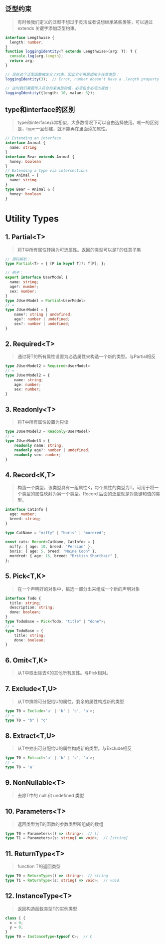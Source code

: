 ## 泛型约束
> 有时候我们定义的泛型不想过于灵活或者说想继承某些类等，可以通过 extends 关键字添加泛型约束。
```typescript
interface Lengthwise {
  length: number;
}
function loggingIdentity<T extends Lengthwise>(arg: T): T {
  console.log(arg.length);
  return arg;
}

// 现在这个泛型函数被定义了约束，因此它不再是适用于任意类型：
loggingIdentity(3);  // Error, number doesn't have a .length property

// 这时我们需要传入符合约束类型的值，必须包含必须的属性：
loggingIdentity({length: 10, value: 3});
```
## type和interface的区别
> type和interface非常相似，大多数情况下可以自由选择使用。唯一的区别是，type一旦创建，就不能再在里面添加属性。
```typescript
// Extending an interface
interface Animal {
  name: string
}
interface Bear extends Animal {
  honey: boolean
}
// Extending a type via intersections
type Animal = {
  name: string
}
type Bear = Animal & { 
  honey: boolean 
}
```
# Utility Types
## 1. Partial\<T>
> 将T中所有属性转换为可选属性。返回的类型可以是T的任意子集
```typescript
// 源码解析：
type Partial<T> = { [P in keyof T]?: T[P]; };

// 例子：
export interface UserModel {
  name: string;
  age?: number;
  sex: number;
}
type JUserModel = Partial<UserModel>
// =
type JUserModel = {
    name?: string | undefined;
    age?: number | undefined;
    sex?: number | undefined;
}
```

## 2. Required\<T>
> 通过将T的所有属性设置为必选属性来构造一个新的类型。与Partial相反
```typescript
type JUserModel2 = Required<UserModel>
// =
type JUserModel2 = {
    name: string;
    age: number;
    sex: number;
}
```
## 3. Readonly\<T>
> 将T中所有属性设置为只读
```typescript
type JUserModel3 = Readonly<UserModel>
// =
type JUserModel3 = {
    readonly name: string;
    readonly age?: number | undefined;
    readonly sex: number;
}
```
## 4. Record\<K,T>
> 构造一个类型，该类型具有一组属性K，每个属性的类型为T。可用于将一个类型的属性映射为另一个类型。Record 后面的泛型就是对象键和值的类型。
```typescript
interface CatInfo {
  age: number;
  breed: string;
}
 
type CatName = "miffy" | "boris" | "mordred";
 
const cats: Record<CatName, CatInfo> = {
  miffy: { age: 10, breed: "Persian" },
  boris: { age: 5, breed: "Maine Coon" },
  mordred: { age: 16, breed: "British Shorthair" },
};
```
## 5. Pick<T,K>
> 在一个声明好的对象中，挑选一部分出来组成一个新的声明对象
```typescript
interface Todo {
  title: string;
  description: string;
  done: boolean;
}
type TodoBase = Pick<Todo, "title" | "done">;
// =
type TodoBase = {
    title: string;
    done: boolean;
}
```
## 6. Omit\<T,K>
> 从T中取出除去K的其他所有属性。与Pick相对。
## 7. Exclude<T,U>
> 从T中排除可分配给U的属性，剩余的属性构成新的类型
```typescript
type T0 = Exclude<'a' | 'b' | 'c', 'a'>; 
// = 
type T0 = "b" | "c"
```
## 8. Extract\<T,U>
> 从T中抽出可分配给U的属性构成新的类型。与Exclude相反
```typescript
type T0 = Extract<'a' | 'b' | 'c', 'a'>; 
// = 
type T0 = 'a'
```
## 9. NonNullable\<T>
> 去除T中的 null 和 undefined 类型
## 10. Parameters\<T>
> 返回类型为T的函数的参数类型所组成的数组
```typescript
type T0 = Parameters<() => string>;  // []
type T1 = Parameters<(s: string) => void>;  // [string]
```
## 11. ReturnType\<T>
> function T的返回类型
```typescript
type T0 = ReturnType<() => string>;  // string
type T1 = ReturnType<(s: string) => void>;  // void
```
## 12. InstanceType\<T>
> 返回构造函数类型T的实例类型
```typescript
class C {
  x = 0;
  y = 0;
}
type T0 = InstanceType<typeof C>;  // C
```